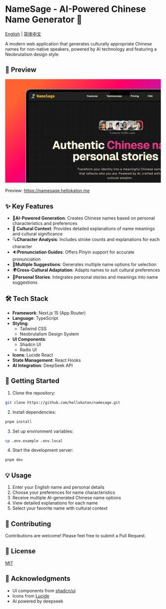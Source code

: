 # NameSage - AI-Powered Chinese Name Generator 🎯

[English](README.md) | [简体中文](README_zh.md)

A modern web application that generates culturally appropriate Chinese names for non-native speakers, powered by AI technology and featuring a Neobrutalism design style.

## 📸 Preview

![snipate_1.png](screenshots/snipate_1.png)

Preview: https://namesage.hellokaton.me

## ✨ Key Features

- 🤖**AI-Powered Generation**: Creates Chinese names based on personal characteristics and preferences
- 🎯 **Cultural Context**: Provides detailed explanations of name meanings and cultural significance
- 🔍**Character Analysis**: Includes stroke counts and explanations for each character
- 🔉**Pronunciation Guides**: Offers Pinyin support for accurate pronunciation
- 🔄**Multiple Suggestions**: Generates multiple name options for selection
- 🌍**Cross-Cultural Adaptation**: Adapts names to suit cultural preferences
- 📖**Personal Stories**: Integrates personal stories and meanings into name suggestions

## 🛠️ Tech Stack

- **Framework**: Next.js 15 (App Router)
- **Language**: TypeScript
- **Styling**:
  - Tailwind CSS
  - Neobrutalism Design System
- **UI Components**:
  - Shadcn UI
  - Radix UI
- **Icons**: Lucide React
- **State Management**: React Hooks
- **AI Integration**: DeepSeek API

## 🚀 Getting Started

1. Clone the repository:

```bash
git clone https://github.com/hellokaton/namesage.git
```

2. Install dependencies:

```bash
pnpm install
```

3. Set up environment variables:

```bash
cp .env.example .env.local
```

4. Start the development server:

```bash
pnpm dev
```

## 💡 Usage

1. Enter your English name and personal details
2. Choose your preferences for name characteristics
3. Receive multiple AI-generated Chinese name options
4. View detailed explanations for each name
5. Select your favorite name with cultural context

## 🤝 Contributing

Contributions are welcome! Please feel free to submit a Pull Request.

## 📝 License

[MIT](LICENSE)

## 🙏 Acknowledgments

- UI components from [shadcn/ui](https://ui.shadcn.com)
- Icons from [Lucide](https://lucide.dev)
- AI powered by deepseek
